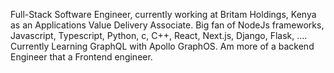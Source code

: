 Full-Stack Software Engineer, currently working at Britam Holdings, Kenya as an Applications Value Delivery Associate. Big fan of NodeJs frameworks, Javascript, Typescript, Python, c, C++, React, Next.js, Django, Flask, .... Currently Learning GraphQL with Apollo GraphOS. Am more of a backend Engineer that a Frontend engineer. 
